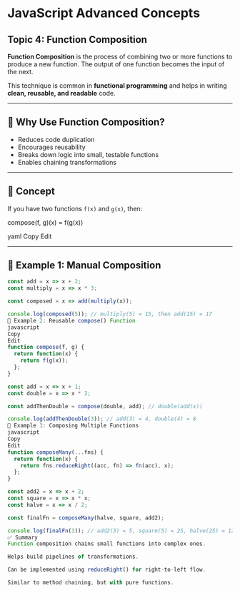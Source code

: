 # JavaScript Advanced Concepts  

## Topic 4: Function Composition

**Function Composition** is the process of combining two or more functions to produce a new function. The output of one function becomes the input of the next.

This technique is common in **functional programming** and helps in writing **clean, reusable, and readable** code.

---

## 🔹 Why Use Function Composition?

- Reduces code duplication
- Encourages reusability
- Breaks down logic into small, testable functions
- Enables chaining transformations

---

## 🧠 Concept

If you have two functions `f(x)` and `g(x)`, then:

compose(f, g)(x) = f(g(x))

yaml
Copy
Edit

---

## 🔧 Example 1: Manual Composition

```javascript
const add = x => x + 2;
const multiply = x => x * 3;

const composed = x => add(multiply(x));

console.log(composed(5)); // multiply(5) = 15, then add(15) = 17
🔧 Example 2: Reusable compose() Function
javascript
Copy
Edit
function compose(f, g) {
  return function(x) {
    return f(g(x));
  };
}

const add = x => x + 1;
const double = x => x * 2;

const addThenDouble = compose(double, add); // double(add(x))

console.log(addThenDouble(3)); // add(3) = 4, double(4) = 8
🔧 Example 3: Composing Multiple Functions
javascript
Copy
Edit
function composeMany(...fns) {
  return function(x) {
    return fns.reduceRight((acc, fn) => fn(acc), x);
  };
}

const add2 = x => x + 2;
const square = x => x * x;
const halve = x => x / 2;

const finalFn = composeMany(halve, square, add2);

console.log(finalFn(3)); // add2(3) = 5, square(5) = 25, halve(25) = 12.5
✅ Summary
Function composition chains small functions into complex ones.

Helps build pipelines of transformations.

Can be implemented using reduceRight() for right-to-left flow.

Similar to method chaining, but with pure functions.

